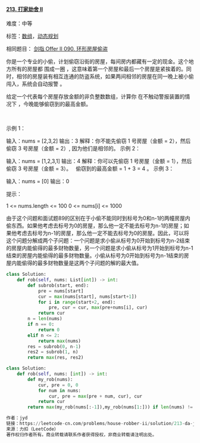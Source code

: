 #### [213. 打家劫舍 II](https://leetcode-cn.com/problems/house-robber-ii/)

难度：中等

标签：[数组](../原理/数组.md)，[动态规划](../原理/动态规划.md)

相同题目： [剑指 Offer II 090. 环形房屋偷盗](https://leetcode-cn.com/problems/PzWKhm/)

你是一个专业的小偷，计划偷窃沿街的房屋，每间房内都藏有一定的现金。这个地方所有的房屋都 围成一圈 ，这意味着第一个房屋和最后一个房屋是紧挨着的。同时，相邻的房屋装有相互连通的防盗系统，如果两间相邻的房屋在同一晚上被小偷闯入，系统会自动报警 。

给定一个代表每个房屋存放金额的非负整数数组，计算你 在不触动警报装置的情况下 ，今晚能够偷窃到的最高金额。

 

示例 1：

输入：nums = [2,3,2]
输出：3
解释：你不能先偷窃 1 号房屋（金额 = 2），然后偷窃 3 号房屋（金额 = 2）, 因为他们是相邻的。
示例 2：

输入：nums = [1,2,3,1]
输出：4
解释：你可以先偷窃 1 号房屋（金额 = 1），然后偷窃 3 号房屋（金额 = 3）。
     偷窃到的最高金额 = 1 + 3 = 4 。
示例 3：

输入：nums = [0]
输出：0


提示：

1 <= nums.length <= 100
0 <= nums[i] <= 1000



由于这个问题和面试题89的区别在于小偷不能同时到标号为0和n-1的两幢房屋内偷东西。如果他考虑去标号为0的房屋，那么他一定不能去标号为n-1的房屋；如果他考虑去标号为n-1的房屋，那么他一定不能去标号为0的房屋。因此，可以将这个问题分解成两个子问题：一个问题是求小偷从标号为0开始到标号为n-2结束的房屋内能偷得的最多财物数量，另一个问题是求小偷从标号为1开始到标号为n-1结束的房屋内能偷得的最多财物数量。小偷从标号为0开始到标号为n-1结束的房屋内能偷得的最多财物数量是这两个子问题的解的最大值。

```python
class Solution:
    def rob(self, nums: List[int]) -> int:
        def subrob(start, end):
            pre = nums[start]
            cur = max(nums[start], nums[start+1])
            for i in range(start+2, end):
                pre, cur = cur, max(pre+nums[i], cur)
            return cur
        n = len(nums)
        if n == 0:
            return 0
        elif n <= 2:
            return max(nums)
        res = subrob(0, n-1)
        res2 = subrob(1, n)
        return max(res, res2)
```





```python
class Solution:
    def rob(self, nums: [int]) -> int:
        def my_rob(nums):
            cur, pre = 0, 0
            for num in nums:
                cur, pre = max(pre + num, cur), cur
            return cur
        return max(my_rob(nums[:-1]),my_rob(nums[1:])) if len(nums) != 1 else nums[0]

作者：jyd
链接：https://leetcode-cn.com/problems/house-robber-ii/solution/213-da-jia-jie-she-iidong-tai-gui-hua-jie-gou-hua-/
来源：力扣（LeetCode）
著作权归作者所有。商业转载请联系作者获得授权，非商业转载请注明出处。
```

